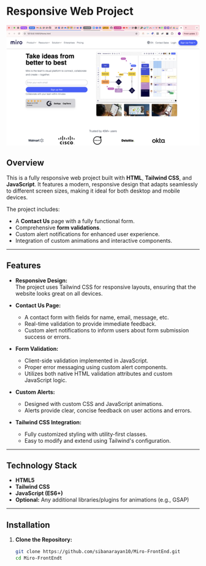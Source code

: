 # Responsive Web Project

![Project Banner](./public/desktop.png)


## Overview

This is a fully responsive web project built with **HTML**, **Tailwind CSS**, and **JavaScript**. It features a modern, responsive design that adapts seamlessly to different screen sizes, making it ideal for both desktop and mobile devices.

The project includes:
- A **Contact Us** page with a fully functional form.
- Comprehensive **form validations**.
- Custom alert notifications for enhanced user experience.
- Integration of custom animations and interactive components.

---

## Features

- **Responsive Design:**  
  The project uses Tailwind CSS for responsive layouts, ensuring that the website looks great on all devices.

- **Contact Us Page:**  
  - A contact form with fields for name, email, message, etc.
  - Real-time validation to provide immediate feedback.
  - Custom alert notifications to inform users about form submission success or errors.

- **Form Validation:**  
  - Client-side validation implemented in JavaScript.
  - Proper error messaging using custom alert components.
  - Utilizes both native HTML validation attributes and custom JavaScript logic.

- **Custom Alerts:**  
  - Designed with custom CSS and JavaScript animations.
  - Alerts provide clear, concise feedback on user actions and errors.

- **Tailwind CSS Integration:**  
  - Fully customized styling with utility-first classes.
  - Easy to modify and extend using Tailwind's configuration.

---

## Technology Stack

- **HTML5**
- **Tailwind CSS**
- **JavaScript (ES6+)**
- **Optional:** Any additional libraries/plugins for animations (e.g., GSAP)

---

## Installation

1. **Clone the Repository:**

   ```bash
   git clone https://github.com/sibanarayan10/Miro-FrontEnd.git
   cd Miro-FrontEndt
